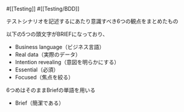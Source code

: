 #[[Testing]] #[[Testing/BDD]]

テストシナリオを記述するにあたり意識すべき6つの観点をまとめたもの

以下の5つの頭文字がBRIEFになっており、
- Business language（ビジネス言語）
- Real data（実際のデータ）
- Intention revealing（意図を明らかにする）
- Essential（必須）
- Focused（焦点を絞る）

6つめはそのままBriefの単語を用いる
- Brief（簡潔である）